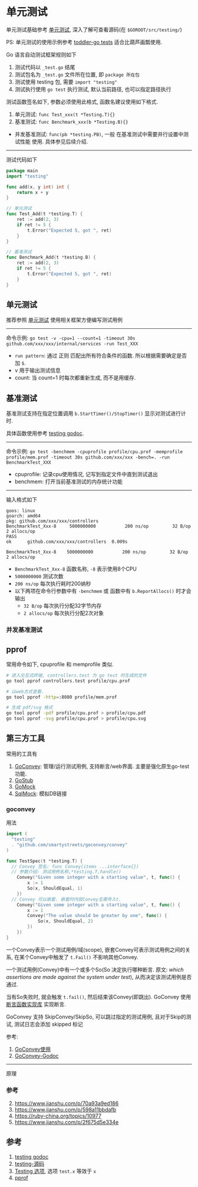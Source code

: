 # 单元测试
单元测试基础参考 [单元测试](/standard/tdd/unit.md), 深入了解可查看源码(在 `$GOROOT/src/testing/`)

PS: 单元测试的使用示例参考 
[toddler-go tests](https://github.com/xgxw/toddler-go/blob/master/internal/tests/README.md)
适合比葫芦画瓢使用.

Go 语言自动测试框架规则如下
1. 测试代码以 `_test.go` 结尾
2. 测试包名为 `_test.go` 文件所在位置, 即 `package 所在包`
3. 测试使用 testing 包, 需要 `import "testing"`
4. 测试执行使用 `go test` 执行测试, 默认当前路径, 也可以指定路径执行

测试函数签名如下, 参数必须使用此格式, 函数名建议使用如下格式.
1. 单元测试: `func Test_xxx(t *Testing.T){}`
2. 基准测试: `func Benchmark_xxx(b *Testing.B){}`
  - 并发基准测试: `func(pb *testing.PB)`, 一般 在基准测试中需要并行设置中测试性能 使用. 具体参见后续介绍.

----

测试代码如下
```Go
package main
import "testing"

func add(x, y int) int {
    return x + y
}

// 单元测试
func Test_Add(t *testing.T) {
    ret := add(2, 3)
    if ret != 5 {
        t.Error("Expected 5, got ", ret)
    }
}

// 基准测试
func Benchmark_Add(t *testing.B) {
    ret := add(2, 3)
    if ret != 5 {
        t.Error("Expected 5, got ", ret)
    }
}
```

## 单元测试
推荐参照 [单元测试](/standard/tdd/unit.md) 使用相关框架方便编写测试用例

---

命令示例: `go test -v -cpu=1 --count=1 -timeout 30s github.com/xxx/xxx/internal/services -run Test_XXX`
- `run pattern`: 通过 正则 匹配出所有符合条件的函数. 所以根据需要确定是否加 `$`.
- v 用于输出测试信息
- count: 当 count=1 时每次都重新生成, 而不是用缓存.

## 基准测试
基准测试支持在指定位置调用 `b.StartTimer()/StopTimer()` 显示对测试进行计时.

具体函数使用参考 [testing godoc](https://studygolang.com/static/pkgdoc/pkg/testing.htm).

---

命令示例: `go test -benchmem -cpuprofile profile/cpu.prof -memprofile profile/mem.prof -timeout 30s github.com/xxx/xxx -bench=. -run BenchmarkTest_XXX`
- cpuprofile: 记录cpu使用情况, 记写到指定文件中直到测试退出
- benchmem: 打开当前基准测试的内存统计功能

---

输入格式如下
````
goos: linux
goarch: amd64
pkg: github.com/xxx/xxx/controllers
BenchmarkTest_Xxx-8 	5000000000	         200 ns/op	       32 B/op	       2 allocs/op
PASS
ok  	github.com/xxx/xxx/controllers	0.009s
````

`BenchmarkTest_Xxx-8 	5000000000	         200 ns/op	       32 B/op	       2 allocs/op`
- `BenchmarkTest_Xxx-8` 函数名称, `-8` 表示使用8个CPU
- `5000000000` 测试次数
- `200 ns/op` 每次执行耗时200纳秒
- 以下两项在命令行参数中有 `-benchmem` 或 函数中有 `b.ReportAllocs()` 时才会输出
  - `32 B/op` 每次执行分配32字节内存
  - `2 allocs/op` 每次执行分配2次对象

### 并发基准测试

## pprof
常用命令如下, cpuprofile 和 memprofile 类似.
```Bash
# 进入交互式终端, controllers.test 为 go test 时生成的文件
go tool pprof controllers.test profile/cpu.prof

# 以web方式查看.
go tool pprof -http=:8080 profile/mem.prof

# 生成 pdf/svg 格式
go tool pprof -pdf profile/cpu.prof > profile/cpu.pdf
go tool pprof -svg profile/cpu.prof > profile/cpu.svg
```

## 第三方工具
常用的工具有
1. [GoConvey](https://github.com/smartystreets/goconvey): 管理/运行测试用例, 支持断言/web界面. 主要是强化原生go-test功能.
2. [GoStub](https://github.com/prashantv/gostub)
3. [GoMock](https://github.com/golang/mock)
4. [SqlMock](https://github.com/DATA-DOG/go-sqlmock): 模拟DB链接 

### goconvey
用法

```Go
import (
  "testing"
  . "github.com/smartystreets/goconvey/convey"
)

func TestSpec(t *testing.T) {
  // Convey 签名: func Convey(items ...interface{})
  // 参数介绍: 测试用例名称,*testing.T,handle()
	Convey("Given some integer with a starting value", t, func() {
		x := 1
	 	So(x, ShouldEqual, 1)
	})
  // Convey 可以嵌套. 嵌套时内层Convey无需传入t.
	Convey("Given some integer with a starting value", t, func() {
		x := 1
		Convey("The value should be greater by one", func() {
			So(x, ShouldEqual, 2)
		})
	})
}
```

一个Convey表示一个测试用例/域(scope), 嵌套Convey可表示测试用例之间的关系, 在某个Convey中触发了 `t.Fail()` 不影响其他Convey.

一个测试用例(Convey)中有一个或多个So(So 决定执行哪种断言. 原文: _which assertions are made against the system under test_), 从而决定该测试用例是否通过.

当有So失败时, 就会触发 `t.fail()`, 然后结束该Convey(即跳出). GoConvey 使用 [断言函数实现库](https://github.com/smartystreets/assertions) 实现断言.

GoConvey 支持 SkipConvey/SkipSo, 可以跳过指定的测试用例, 且对于Skip的测试, 测试日志会添加 skipped 标记

参考:
1. [GoConvey使用](https://www.jianshu.com/p/e3b2b1194830)
2. [GoConvey-Godoc](https://godoc.org/github.com/smartystreets/goconvey/convey)

----

原理


### 参考
2. https://www.jianshu.com/p/70a93a9ed186
3. https://www.jianshu.com/p/598a11bbdafb
4. https://ruby-china.org/topics/10977
5. https://www.jianshu.com/p/2f675d5e334e


## 参考
1. [testing godoc](https://studygolang.com/static/pkgdoc/pkg/testing.htm)
2. [testing-源码](https://github.com/golang/go/tree/master/src/testing)
3. [Testing 选项](https://www.cnblogs.com/yjf512/archive/2013/01/22/2870927.html), 选项 `test.x` 等效于 `x`
4. [pprof](https://segmentfault.com/a/1190000016412013)
